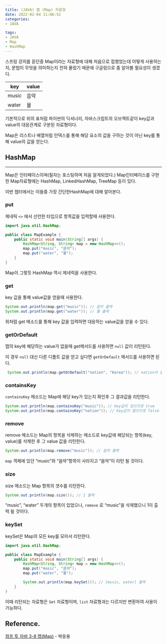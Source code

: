 ```yaml
---
title: (JAVA) 맵 (Map) 자료형
date: 2022-02-04 11:06:52  
categories:   
- JAVA 

tags:
- JAVA
- Map
- HashMap
---
```



스프링 강의를 듣던중 Map이라는 자료형에 대해 처음으로 접했었는데 어떻게 사용하는지, 문법이 무엇을 의미하는지 전혀 몰랐기 때문에 구글링으로 좀 알아볼 필요성이 생겼다.

| key | value |
| --- | --- |
| music | 음악 |
| water | 물 |

기본적으로 위의 표처럼 파이썬의 딕셔너리, 자바스크립트의 오브젝트같이 key값과 value의 대응관계로 구분된 자료형이다.

Map은 리스트나 배열처럼 인덱스를 통해 해당 요소의 값을 구하는 것이 아닌 key를 통해 value의 값을 얻는다. 

## HashMap

---

Map은 인터페이스이며(필자는 포스팅하며 처음 알게되었다.) Map인터페이스를 구현한 Map자료형에는 HashMap, LinkedHashMap, TreeMap 등이 있다.

이번 챕터에서는 이들중 가장 간단한HashMap에 대해 알아본다.

### put

제네릭 `<>` 에서 선언한 타입으로 항목값을 입력할때 사용한다.

```java
import java.util.HashMap;

public class MapExample {
    public static void main(String[] args) {
        HashMap<String, String> map = new HashMap<>();
        map.put("music", "음악");
        map.put("water", "물");
    }
}
```

Map이 그렇듯 HashMap 역시 제네릭을 사용한다.

### get

key 값을 통해 value값을 얻을때 사용한다.

```java
System.out.println(map.get("music")); // 음악 출력
System.out.println(map.get("water")); // 물 출력
```

위처럼 get 메소드를 통해 key 값을 입력하면 대응하는 value값을 얻을 수 있다.

### getOrDefault

맵의 key에 해당하는 value가 없을때 get메서드를 사용하면 `null` 값이 리턴된다.

이 경우 `null` 대신 다른 디폴트 값을 얻고 싶다면 `getOrDefault` 메서드를 사용하면 된다.

```java
 System.out.println(map.getOrDefault("nation", "Korea")); // nation이 없기 때문에 'Korea' 리턴
```

### containsKey

`containsKey` 메소드는 Map에 해당 key가 있는지 확인후 그 결과값을 리턴한다.

```java
System.out.println(map.containsKey("music")); // key값이 있으므로 true
System.out.println(map.containsKey("nation")); // key값이 없으므로 false
```

### remove

remove 메소드는 Map의 항목을 삭제하는 메소드로 key값에 해당되는 항목(key, value)를 삭제한 후 그 value 값을 리턴한다.

```java
System.out.println(map.remove("music")); // 음악 출력
```

`map` 객체에 있던 “music”와 “음악”항목이 사라지고  “음악”이 리턴 될 것이다.

### size

size 메소드는 Map 항목의 갯수를 리턴한다.

```java
System.out.println(map.size()); // 1 출력
```

“music”, “water” 두개의 항목이 있었으나, `remove` 로 “music”을 삭제했으니 1이 출력 될 것이다.

### keySet

keySet은 Map의 모든 key를 모아서 리턴한다.

```java
import java.util.HashMap;

public class MapExample {
    public static void main(String[] args) {
        HashMap<String, String> map = new HashMap<>();
        map.put("music", "음악");
        map.put("water", "물");

        System.out.println(map.keySet()); // [music, water] 출력
    }
}
```

이때 리턴되는 자료형은 `Set` 자료형이며, `list` 자료형과는 다르지만 변환하여 사용이 가능하다.

## Reference.

[점프 투 자바 3-8 맵(Map)](https://wikidocs.net/208) - 박응용